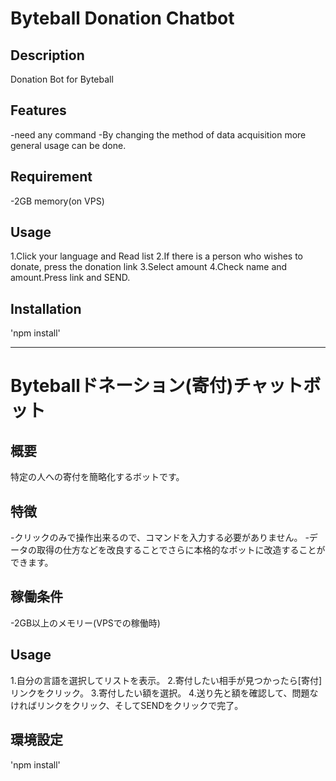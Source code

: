 # Byteball Donation Chatbot

## Description
Donation Bot for Byteball


## Features
-need any command
-By changing the method of data acquisition more general usage can be done.

## Requirement
-2GB memory(on VPS)

## Usage
1.Click your language and Read list
2.If there is a person who wishes to donate, press the donation link
3.Select amount
4.Check name and amount.Press link and SEND.

## Installation
'npm install'

***

# Byteballドネーション(寄付)チャットボット

## 概要
特定の人への寄付を簡略化するボットです。


## 特徴
-クリックのみで操作出来るので、コマンドを入力する必要がありません。
-データの取得の仕方などを改良することでさらに本格的なボットに改造することができます。

## 稼働条件
-2GB以上のメモリー(VPSでの稼働時)

## Usage
1.自分の言語を選択してリストを表示。
2.寄付したい相手が見つかったら[寄付]リンクをクリック。
3.寄付したい額を選択。
4.送り先と額を確認して、問題なければリンクをクリック、そしてSENDをクリックで完了。

## 環境設定
'npm install'

